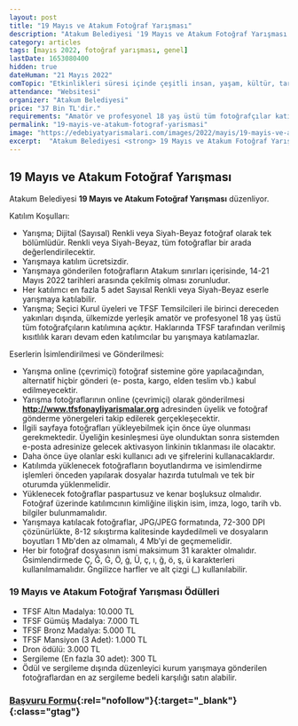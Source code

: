 ```yaml
---
layout: post
title: "19 Mayıs ve Atakum Fotoğraf Yarışması"
description: "Atakum Belediyesi '19 Mayıs ve Atakum Fotoğraf Yarışması' düzenliyor."
category: articles
tags: [mayıs 2022, fotoğraf yarışması, genel]
lastDate: 1653080400
hidden: true
dateHuman: "21 Mayıs 2022"
comTopic: "Etkinlikleri süresi içinde çeşitli insan, yaşam, kültür, tarih, kurgu konularının fotoğraflanması."
attendance: "Websitesi"
organizer: "Atakum Belediyesi"
price: "37 Bin TL'dir."
requirements: "Amatör ve profesyonel 18 yaş üstü tüm fotoğrafçılar katılabilir."
permalink: "19-mayis-ve-atakum-fotograf-yarismasi"
image: "https://edebiyatyarismalari.com/images/2022/mayis/19-mayis-ve-atakum-fotograf-yarismasi.jpg"
excerpt:  "Atakum Belediyesi <strong> 19 Mayıs ve Atakum Fotoğraf Yarışması </strong> düzenliyor."
---
```


## 19 Mayıs ve Atakum Fotoğraf Yarışması
Atakum Belediyesi **19 Mayıs ve Atakum Fotoğraf Yarışması** düzenliyor.

Katılım Koşulları:
- Yarışma; Dijital (Sayısal) Renkli veya Siyah-Beyaz fotoğraf olarak tek bölümlüdür. Renkli veya Siyah-Beyaz, tüm fotoğraflar bir arada değerlendirilecektir.
- Yarışmaya katılım ücretsizdir.
- Yarışmaya gönderilen fotoğrafların Atakum sınırları içerisinde, 14-21 Mayıs 2022 tarihleri arasında çekilmiş olması zorunludur.
- Her katılımcı en fazla 5 adet Sayısal Renkli veya Siyah-Beyaz eserle yarışmaya katılabilir.
- Yarışma; Seçici Kurul üyeleri ve TFSF Temsilcileri ile birinci dereceden yakınları dışında, ülkemizde yerleşik amatör ve profesyonel 18 yaş üstü tüm fotoğrafçıların katılımına açıktır. Haklarında TFSF tarafından verilmiş kısıtlılık kararı devam eden katılımcılar bu yarışmaya katılamazlar.

Eserlerin İsimlendirilmesi ve Gönderilmesi:
- Yarışma online (çevrimiçi) fotoğraf sistemine göre yapılacağından, alternatif hiçbir gönderi (e- posta, kargo, elden teslim vb.) kabul edilmeyecektir.
- Yarışma fotoğraflarının online (çevrimiçi) olarak gönderilmesi **http://www.tfsfonayliyarismalar.org** adresinden üyelik ve fotoğraf gönderme yönergeleri takip edilerek gerçekleşecektir.
- İlgili sayfaya fotoğrafları yükleyebilmek için önce üye olunması gerekmektedir. Üyeliğin kesinleşmesi üye olunduktan sonra sistemden e-posta adresinize gelecek aktivasyon linkinin tıklanması ile olacaktır.
- Daha önce üye olanlar eski kullanıcı adı ve şifrelerini kullanacaklardır.
- Katılımda yüklenecek fotoğrafların boyutlandırma ve isimlendirme işlemleri önceden yapılarak dosyalar hazırda tutulmalı ve tek bir oturumda yüklenmelidir.
- Yüklenecek fotoğraflar paspartusuz ve kenar boşluksuz olmalıdır. Fotoğraf üzerinde katılımcının kimliğine ilişkin isim, imza, logo, tarih vb. bilgiler bulunmamalıdır.
- Yarışmaya katılacak fotoğraflar, JPG/JPEG formatında, 72-300 DPI çözünürlükte, 8-12 sıkıştırma kalitesinde kaydedilmeli ve dosyaların boyutları 1 Mb'den az olmamalı, 4 Mb’yi de geçmemelidir.
- Her bir fotoğraf dosyasının ismi maksimum 31 karakter olmalıdır. Ġsimlendirmede Ç, Ğ, Ġ, Ö, ġ, Ü, ç, ı, ğ, ö, ş, ü karakterleri kullanılmamalıdır. Ġngilizce harfler ve alt çizgi (_) kullanılabilir.


### 19 Mayıs ve Atakum Fotoğraf Yarışması Ödülleri
- TFSF Altın Madalya: 10.000 TL
- TFSF Gümüş Madalya: 7.000 TL
- TFSF Bronz Madalya: 5.000 TL
- TFSF Mansiyon (3 Adet): 1.000 TL
- Dron ödülü: 3.000 TL
- Sergileme (En fazla 30 adet): 300 TL
- Ödül ve sergileme dışında düzenleyici kurum yarışmaya gönderilen fotoğraflardan en az sergileme bedeli karşılığı satın alabilir.

### [Başvuru Formu](https://tfsfonayliyarismalar.org/?ref=edebiyatyarismalari.com){:rel="nofollow"}{:target="_blank"}{:class="gtag"}